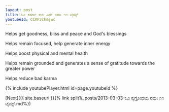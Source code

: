 ```yaml
---
layout: post
title: ಓಂ ಕರ್ಮಾ ಕಾಲ ವಿಧೇ ನಮಃ ೧೧ ಟೈಮ್ಸ್
youtubeId: CCAPJchmjwc
---
```

 
 
Helps get goodness, bliss and peace and God's blessings
 
Helps remain focused, help generate inner energy 
 
Helps boost physical and mental health 
 
Helps remain grounded and generates a sense of gratitude towards the greater power 
 
Helps reduce bad karma
 
 
 
 


{% include youtubePlayer.html id=page.youtubeId %}
 
[Next]({{ site.baseurl }}{% link  split1/_posts/2013-03-03-ಓಂ ನ್ಯಗ್ರೋಧಯ ನಮಃ ೧೧ ಟೈಮ್ಸ್.md%})
 
